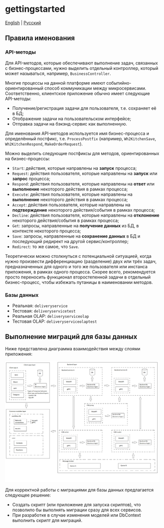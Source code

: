 # gettingstarted

[English](gettingstarted.md) | [Русский](gettingstarted.ru.md)

## Правила именования

### API-методы

Для API-методов, которые обеспечивают выполнение задач, связанных с бизнес-процессами, нужно выделить отдельный контроллер, который может называться, например, `BusinessController`.

Многие процессы на данной платформе имеют событийно-ориентированный способ коммуникации между микросервисами. 
Соответственно, клиентское приложение обычно имеет следующие API-методы:
- Получение/регистрация задачи для пользователя, т.е. сохраняет её в БД;
- Отображение задачи на пользовательском интерфейсе;
- Отправка задачи на бэкэнд-сервис как выполненную.

Для именования API-методов используется имя бизнес-процесса и определённый постфикс, т.е. `ProcessPostfix` (например, `Wh2KitchenSave`, `Wh2KitchenRespond`, `MakeOrderRequest`).

Можно выделить следующие постфиксы для методов, ориентированных на бизнес-процессы:
- `Start`: действия, которые направлены на **запуск** процесса;
- `Request`: действия пользователя, которые направлены на **запуск** или **запрос** процесса;
- `Respond`: действия пользователя, которые направлены на **ответ** или **выполнение** некоторого действия в рамках процесса;
- `Execute`: действия пользователя, которые направлены на **выполнение** некоторого действия в рамках процесса;
- `Accept`: действия пользователя, которые направлены на **подтверждение** некоторого действия/события в рамках процесса;
- `Decline`: действия пользователя, которые направлены на **отклонение** некоторого действия/события в рамках процесса;
- `Get`: запросы, направленные на **получение данных** из БД, в контексте некоторого процесса;
- `Save`: запросы, направленные на **сохранение данных** в БД и последующий редирект на другой сервис/контроллер;
- `Redirect`: то же самое, что `Save`.

Теоретически можно столкнуться с потенциальной ситуацией, когда нужно произвести дифференциацию (разделение) двух или трёх задач, предназначенных для одного и того же пользователя или инстанса приложения, в рамках одного процесса. 
Скорее всего, рекомендуется просто переносить функционал второстепенной задачи в отдельный бизнес-процесс, чтобы избежать путаницы в наименовании методов. 

### Базы данных 

- Реальная: `deliveryservice`
- Тестовая: `deliveryservicetest`
- Реальная OLAP: `deliveryserviceolap`
- Тестовая OLAP: `deliveryserviceolaptest`

## Выполнение миграций для базы данных 

Ниже представлена диаграмма взаимодействия между слоями приложения:

![layers_simplified](img/layers_simplified.png)

Для корректной работы с миграциями для базы данных предлагается следующее решение:
- Создать скрипт (или приложение для запуска скриптов), что позволило бы выполнять миграции сразу для всех сервисов.
- При разработке в случае изменения моделей или DbContext выполнить скрипт для миграций.
